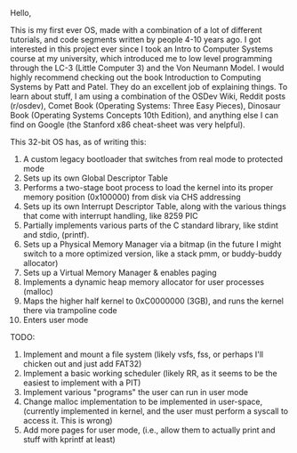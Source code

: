 Hello,

This is my first ever OS, made with a combination of a lot of different tutorials, and code segments written by people 4-10 years ago. I got interested in this project ever
since I took an Intro to Computer Systems course at my university, which introduced me to low level programming through the LC-3 (Little Computer 3) and the Von Neumann Model. I
would highly recommend checking out the book Introduction to Computing Systems by Patt and Patel. They do an excellent job of explaining things.
To learn about stuff, I am using a combination of the OSDev Wiki, Reddit posts (r/osdev), Comet Book (Operating Systems: Three Easy Pieces), Dinosaur Book (Operating Systems
Concepts 10th Edition), and anything else I can find on Google (the Stanford x86 cheat-sheet was very helpful).  


This 32-bit OS has, as of writing this:
1. A custom legacy bootloader that switches from real mode to protected mode
2. Sets up its own Global Descriptor Table
3. Performs a two-stage boot process to load the kernel into its proper memory position (0x100000) from disk via CHS addressing
4. Sets up its own Interrupt Descriptor Table, along with the various things that come with interrupt handling, like 8259 PIC 
5. Partially implements various parts of the C standard library, like stdint and stdio, (printf).
6. Sets up a Physical Memory Manager via a bitmap (in the future I might switch to a more optimized version, like a stack pmm, or buddy-buddy allocator)
7. Sets up a Virtual Memory Manager & enables paging
8. Implements a dynamic heap memory allocator for user processes (malloc)
9. Maps the higher half kernel to 0xC0000000 (3GB), and runs the kernel there via trampoline code
10. Enters user mode

TODO:
1. Implement and mount a file system (likely vsfs, fss, or perhaps I'll chicken out and just add FAT32)
2. Implement a basic working scheduler (likely RR, as it seems to be the easiest to implement with a PIT)
3. Implement various "programs" the user can run in user mode
4. Change malloc implementation to be implemented in user-space, (currently implemented in kernel, and the user must perform a syscall to access it. This is wrong)
5. Add more pages for user mode, (i.e., allow them to actually print and stuff with kprintf at least)
